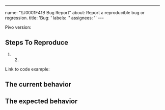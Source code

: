 ---
name: "\U0001F41B Bug Report"
about: Report a reproducible bug or regression.
title: 'Bug: '
labels: ''
assignees: ''
---<!--
  Please provide a clear and concise description of what the bug is. Include
  screenshots if needed. Please test using the latest version of the relevant
  Pivo packages to make sure your issue has not already been fixed.
-->

Pivo version:

## Steps To Reproduce

1. 2.

Link to code example:

<!--
  Please provide a CodeSandbox (https://codesandbox.io/s/new), a link to a
  repository on GitHub, or provide a minimal code example that reproduces the
  problem. You may provide a screenshot of the application if you think it is
  relevant to your bug report. Here are some tips for providing a minimal
  example: https://stackoverflow.com/help/mcve.
-->

## The current behavior

## The expected behavior
